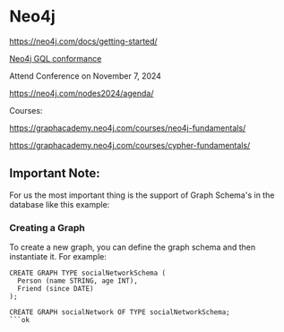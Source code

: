 # Neo4j

https://neo4j.com/docs/getting-started/

[Neo4j GQL conformance](https://neo4j.com/docs/cypher-manual/current/appendix/gql-conformance/)

Attend Conference on November 7, 2024

https://neo4j.com/nodes2024/agenda/

Courses:

https://graphacademy.neo4j.com/courses/neo4j-fundamentals/

https://graphacademy.neo4j.com/courses/cypher-fundamentals/


## Important Note:

For us the most important thing is the support of Graph Schema's in the database like this example:

### Creating a Graph
To create a new graph, you can define the graph schema and then instantiate it. For example:

```gql
CREATE GRAPH TYPE socialNetworkSchema (
  Person (name STRING, age INT),
  Friend (since DATE)
);

CREATE GRAPH socialNetwork OF TYPE socialNetworkSchema;
```ok
